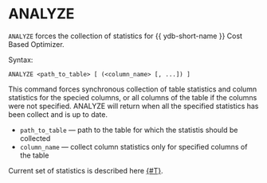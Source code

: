 # ANALYZE

`ANALYZE` forces the collection of statistics for {{ ydb-short-name }} Cost Based Optimizer.

Syntax:

```yql
ANALYZE <path_to_table> [ (<column_name> [, ...]) ]
```

This command forces synchronous collection of table statistics and column statistics for the specied columns, or all columns of the table if the columns were not specified. ANALYZE will return when all the specified statistics has been collect and is up to date.

* `path_to_table` — path to the table for which the statistis should be collected
* `column_name` — collect column statistics only for specified columns of the table

Current set of statistics is described here [{#T}](../../../concepts/optimizer.md#statistics).
